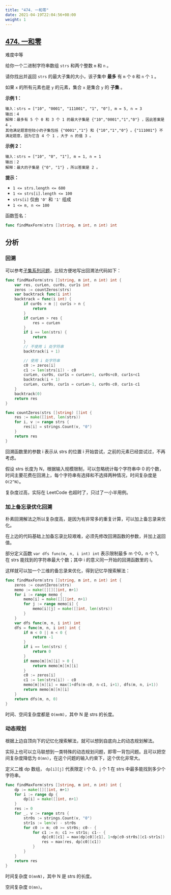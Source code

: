 ```yaml
---
title: "474. 一和零"
date: 2021-04-19T22:04:56+08:00
weight: 1
---
```


## [474. 一和零](https://leetcode-cn.com/problems/ones-and-zeroes/)

难度中等

给你一个二进制字符串数组 `strs` 和两个整数 `m` 和 `n` 。

请你找出并返回 `strs` 的最大子集的大小，该子集中 **最多** 有 `m` 个 `0` 和 `n` 个 `1` 。

如果 `x` 的所有元素也是 `y` 的元素，集合 `x` 是集合 `y` 的 **子集** 。

**示例 1：**

```
输入：strs = ["10", "0001", "111001", "1", "0"], m = 5, n = 3
输出：4
解释：最多有 5 个 0 和 3 个 1 的最大子集是 {"10","0001","1","0"} ，因此答案是 4 。
其他满足题意但较小的子集包括 {"0001","1"} 和 {"10","1","0"} 。{"111001"} 不满足题意，因为它含 4 个 1 ，大于 n 的值 3 。
```

**示例 2：**

```
输入：strs = ["10", "0", "1"], m = 1, n = 1
输出：2
解释：最大的子集是 {"0", "1"} ，所以答案是 2 。
```

**提示：**

- `1 <= strs.length <= 600`
- `1 <= strs[i].length <= 100`
- `strs[i]` 仅由 `'0'` 和 `'1'` 组成
- `1 <= m, n <= 100`

函数签名：

```go
func findMaxForm(strs []string, m int, n int) int
```

## 分析

### 回溯

可以参考[子集系列问题]()，比较方便地写出回溯法代码如下：

```go
func findMaxForm(strs []string, m int, n int) int {
	var res, curLen, cur0s, cur1s int
	zeros := countZeros(strs)
	var backtrack func(i int)
	backtrack = func(i int) {
		if cur0s > m || cur1s > n {
			return
		}
		if curLen > res {
			res = curLen
		}
		if i == len(strs) {
			return
		}
		// 不使用 i 处字符串
		backtrack(i + 1)

		// 使用 i 处字符串
		c0 := zeros[i]
		c1 := len(strs[i]) - c0
		curLen, cur0s, cur1s = curLen+1, cur0s+c0, cur1s+c1
		backtrack(i + 1)
		curLen, cur0s, cur1s = curLen-1, cur0s-c0, cur1s-c1
	}
	backtrack(0)
	return res
}

func countZeros(strs []string) []int {
	res := make([]int, len(strs))
	for i, v := range strs {
		res[i] = strings.Count(v, "0")
	}
	return res
}
```

回溯函数里的参数 i 表示从 strs 的位置 i 开始尝试，之前的元素已经尝试过，不再考虑。

假设 strs 长度为 N，根据输入规模限制，可以忽略统计每个字符串中 0 的个数，时间主要花费在回溯上，每个字符串有选择和不选择两种情况，时间复杂度是 `O(2^N)`。

复杂度过高，实际在 LeetCode 也超时了，只过了一小半用例。

### 加上备忘录优化回溯

朴素回溯解法之所以复杂度高，是因为有非常多的重复计算，可以加上备忘录来优化。

在上边的代码基础上加备忘录比较艰难，必须先修改回溯函数的参数，并加上返回值。

部分定义函数 `var dfs func(m, n, i int) int` 表示限制最多 m 个0，n 个 1，在 strs 能找到的字符串最大个数；其中 i 的意义同一开始的回溯函数里的 i。

这样就可以加一个三维的备忘录来优化，得到记忆华搜索解法：

```go
func findMaxForm(strs []string, m int, n int) int {
	zeros := countZeros(strs)
	memo := make([][][]int, m+1)
	for i := range memo {
		memo[i] = make([][]int, n+1)
		for j := range memo[i] {
			memo[i][j] = make([]int, len(strs))
		}
	}
	var dfs func(m, n, i int) int
	dfs = func(m, n, i int) int {
		if m < 0 || n < 0 {
			return -1
		}
		if i == len(strs) {
			return 0
		}
		if memo[m][n][i] > 0 {
			return memo[m][n][i]
		}
		c0 := zeros[i]
		c1 := len(strs[i]) - c0
		memo[m][n][i] = max(1+dfs(m-c0, n-c1, i+1), dfs(m, n, i+1))
		return memo[m][n][i]
	}
	return dfs(m, n, 0)
}
```

时间、空间复杂度都是 `O(mnN)`，其中 N 是 strs 的长度。

### 动态规划

根据上边自顶向下的记忆化搜索解法，就可以想到自底向上的动态规划解法。

实际上也可以立马联想到一类特殊的动态规划问题，即零一背包问题。且可以把空间复杂度降低为 `O(mn)`，在这个问题的输入约束下，这个优化非常大。

定义二维 dp 数组， `dp[i][j]` 代表限定 i 个 0、j 个 1 在 strs 中最多能找到多少个字符串。

```go
func findMaxForm(strs []string, m int, n int) int {
	dp := make([][]int, m+1)
	for i := range dp {
		dp[i] = make([]int, n+1)
	}
	res := 0
	for _, v := range strs {
		str0s := strings.Count(v, "0")
		str1s := len(v) - str0s
		for c0 := m; c0 >= str0s; c0-- {
			for c1 := n; c1 >= str1s; c1-- {
				dp[c0][c1] = max(dp[c0][c1], 1+dp[c0-str0s][c1-str1s])
				res = max(res, dp[c0][c1])
			}
		}
	}
	return res
}
```

时间复杂度 `O(mnN)`，其中 N 是 strs 的长度。

空间复杂度 `O(mn)`。